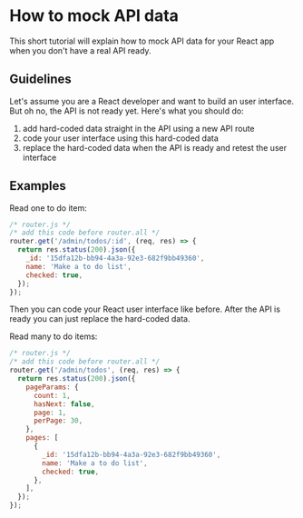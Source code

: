 # How to mock API data

This short tutorial will explain how to mock API data for your React app when you don't have a real API ready.

## Guidelines

Let's assume you are a React developer and want to build an user interface. But oh no, the API is not ready yet. Here's what you should do:

1. add hard-coded data straight in the API using a new API route
2. code your user interface using this hard-coded data
3. replace the hard-coded data when the API is ready and retest the user interface

## Examples

Read one to do item:

```js
/* router.js */
/* add this code before router.all */
router.get('/admin/todos/:id', (req, res) => {
  return res.status(200).json({
    _id: '15dfa12b-bb94-4a3a-92e3-682f9bb49360',
    name: 'Make a to do list',
    checked: true,
  });
});
```

Then you can code your React user interface like before.
After the API is ready you can just replace the hard-coded data.

Read many to do items:

```js
/* router.js */
/* add this code before router.all */
router.get('/admin/todos', (req, res) => {
  return res.status(200).json({
    pageParams: {
      count: 1,
      hasNext: false,
      page: 1,
      perPage: 30,
    },
    pages: [
      {
        _id: '15dfa12b-bb94-4a3a-92e3-682f9bb49360',
        name: 'Make a to do list',
        checked: true,
      },
    ],
  });
});
```

